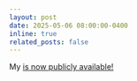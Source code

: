 ```yaml
---
layout: post
date: 2025-05-06 08:00:00-0400
inline: true
related_posts: false
---
```


My <a href='https://openscholarship.wustl.edu/undergrad_etd/70/'><undergraduate senior thesis>  is now publicly available!
